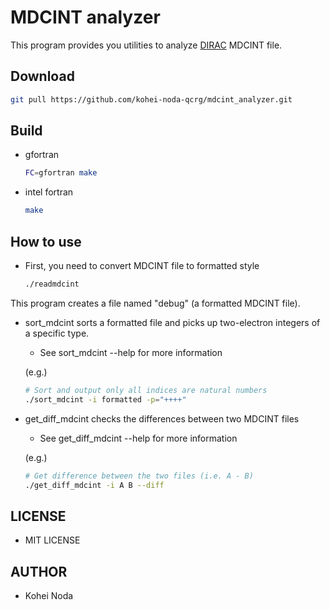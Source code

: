 # MDCINT analyzer

This program provides you utilities to analyze [DIRAC](http://diracprogram.org) MDCINT file.
## Download

```sh
git pull https://github.com/kohei-noda-qcrg/mdcint_analyzer.git
```

## Build

- gfortran
  ```sh
  FC=gfortran make
  ```
- intel fortran
  ```sh
  make
  ```

## How to use

- First, you need to convert MDCINT file to formatted style
  ```sh
  ./readmdcint
  ```
This program creates a file named "debug" (a formatted MDCINT file).

- sort_mdcint sorts a formatted file and picks up two-electron integers of a specific type.
  - See sort_mdcint --help for more information

  (e.g.)
    ```sh
    # Sort and output only all indices are natural numbers
    ./sort_mdcint -i formatted -p="++++"
    ```
    
- get_diff_mdcint checks the differences between two MDCINT files
  - See get_diff_mdcint --help for more information
  
  (e.g.)
  ```sh
  # Get difference between the two files (i.e. A - B)
  ./get_diff_mdcint -i A B --diff
  ```
## LICENSE

- MIT LICENSE

## AUTHOR

- Kohei Noda

